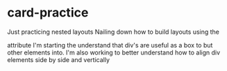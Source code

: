 # card-practice
Just practicing nested layouts 
Nailing down how to build layouts 
using the <div> attribute
I'm starting the understand that div's are useful 
as a box to but other elements into.
I'm also working to better understand how to 
align div elements side by side and vertically
